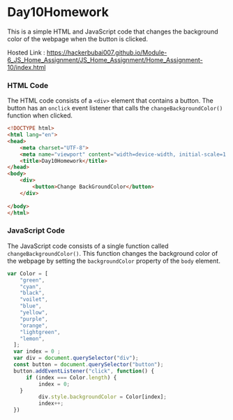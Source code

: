 
# Day10Homework

This is a simple HTML and JavaScript code that changes the background color of the webpage when the button is clicked.

Hosted Link : https://hackerbubai007.github.io/Module-6_JS_Home_Assignment/JS_Home_Assignment/Home_Assignment-10/index.html

### HTML Code

The HTML code consists of a `<div>` element that contains a button. The button has an `onclick` event listener that calls the `changeBackgroundColor()` function when clicked.

```html
<!DOCTYPE html>
<html lang="en">
<head>
    <meta charset="UTF-8">
    <meta name="viewport" content="width=device-width, initial-scale=1.0">
    <title>Day10Homework</title>
</head>
<body>
    <div>
        <button>Change BackGroundColor</button>
    </div>
    
</body>
</html>
```

### JavaScript Code

The JavaScript code consists of a single function called `changeBackgroundColor()`. This function changes the background color of the webpage by setting the `backgroundColor` property of the `body` element.

```javascript
var Color = [
    "green",
    "cyan",
    "black",
    "voilet",
    "blue",
    "yellow",
    "purple",
    "orange",
    "lightgreen",
    "lemon",
  ];
  var index = 0 ;
  var div = document.querySelector("div");
  const button = document.querySelector("button");
  button.addEventListener("click", function() {
      if (index === Color.length) {
          index = 0;
    }
          div.style.backgroundColor = Color[index];
          index++;
  })
```
